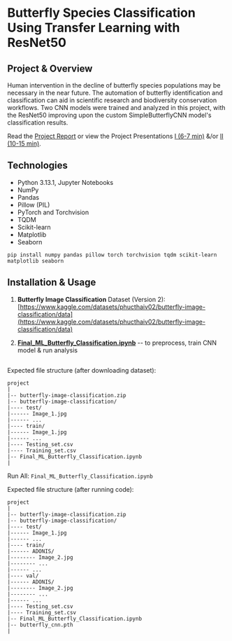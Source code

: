 # Butterfly Species Classification Using Transfer Learning with ResNet50

## Project & Overview

Human intervention in the decline of butterfly species populations may be necessary in the near future. The automation of butterfly identification and classification can aid in scientific research and biodiversity conservation workflows. Two CNN models were trained and analyzed in this project, with the ResNet50 improving upon the custom SimpleButterflyCNN model's classification results.

Read the [Project Report](report.pdf) or view the Project Presentations [I (6-7 min)](Presentation_I_(6-7min).pdf) &/or [II (10-15 min)](Presentation_II_(10-15min).pdf).


## Technologies 

- Python 3.13.1, Jupyter Notebooks
- NumPy
- Pandas
- Pillow (PIL)
- PyTorch and Torchvision
- TQDM
- Scikit-learn
- Matplotlib
- Seaborn 

```
pip install numpy pandas pillow torch torchvision tqdm scikit-learn matplotlib seaborn
```

## Installation & Usage

1. **Butterfly Image Classification** Dataset (Version 2): [https://www.kaggle.com/datasets/phucthaiv02/butterfly-image-classification/data](https://www.kaggle.com/datasets/phucthaiv02/butterfly-image-classification/data) 

2. **[Final_ML_Butterfly_Classification.ipynb](Final_ML_Butterfly_Classification.ipynb)** -- to preprocess, train CNN model & run analysis

## 

Expected file structure (after downloading dataset):
```
project
|
|-- butterfly-image-classification.zip
|-- butterfly-image-classification/
|---- test/
|------ Image_1.jpg
|------ ...
|---- train/
|------ Image_1.jpg
|------ ...
|---- Testing_set.csv
|---- Training_set.csv
|-- Final_ML_Butterfly_Classification.ipynb
|
```

Run All: `Final_ML_Butterfly_Classification.ipynb`

Expected file structure (after running code):
```
project
|
|-- butterfly-image-classification.zip
|-- butterfly-image-classification/
|---- test/
|------ Image_1.jpg
|------ ...
|---- train/
|------ ADONIS/
|-------- Image_2.jpg
|-------- ...
|------ ...
|---- val/
|------ ADONIS/
|-------- Image_2.jpg
|-------- ...
|------ ...
|---- Testing_set.csv
|---- Training_set.csv
|-- Final_ML_Butterfly_Classification.ipynb
|-- butterfly_cnn.pth
|
```

# 
